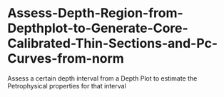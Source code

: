 # Assess-Depth-Region-from-Depthplot-to-Generate-Core-Calibrated-Thin-Sections-and-Pc-Curves-from-norm
Assess a certain depth interval from a Depth Plot to estimate the Petrophysical properties for that interval
